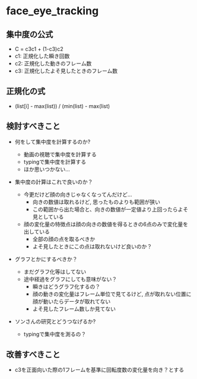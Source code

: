 # face_eye_tracking

## 集中度の公式
* C = c3c1 + (1-c3)c2
* c1: 正規化した瞬き回数
* c2: 正規化した動きのフレーム数
* c3: 正規化したよそ見したときのフレーム数

## 正規化の式
* (list[i] - max(list)) / (min(list) - max(list)


## 検討すべきこと
* 何をして集中度を計算するのか?
  * 動画の視聴で集中度を計算する
  * typingで集中度を計算する
  * ほか思いつかない…
  
* 集中度の計算はこれで良いのか？
  * 今更だけど顔の向きじゃなくなってんだけど…
    * 向きの数値は取れるけど, 思ったものよりも範囲が狭い
    * この範囲から出た場合と、向きの数値が一定値より上回ったらよそ見としている
  * 顔の変化量の特徴点は顔の向きの数値を得るときの6点のみで変化量を出している
    * 全部の顔の点を取るべきか
    * よそ見したときにこの点は取れないけど良いのか？
* グラフとかにするべきか？
  * まだグラフ化等はしてない
  * 途中経過をグラフにしても意味がない？
    * 瞬きはどうグラフ化するの？
    * 顔の動きの変化量はフレーム単位で見てるけど, 点が取れない位置に顔が動いたらデータが取れてない
    * よそ見したフレーム数しか見てない
  
  
* ソンさんの研究とどうつなげるか?
  * typingで集中度を測るの？
  
  
## 改善すべきこと
* c3を正面向いた際の1フレームを基準に回転度数の変化量を向き？とする
